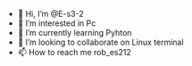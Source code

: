 - 👋 Hi, I’m @E-s3-2
- 👀 I’m interested in Pc
- 🌱 I’m currently learning Pyhton
- 💞️ I’m looking to collaborate on Linux terminal
- 📫 How to reach me rob_es212

<!---
E-s3-2/E-s3-2 is a ✨ special ✨ repository because its `README.md` (this file) appears on your GitHub profile.
You can click the Preview link to take a look at your changes.
--->
